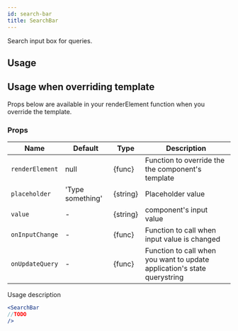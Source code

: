 ```yaml
---
id: search-bar
title: SearchBar
---
```

Search input box for queries.

## Usage

## Usage when overriding template

Props below are available in your renderElement function when you override the template.

### Props

| Name              | Default       | Type      | Description             |
| ------------------|---------------| ----------|-------------------------|
| ``renderElement`` | null          | {func}    | Function to override the the component's template |
| ``placeholder``   |'Type something'| {string} | Placeholder value       |
| ``value``         |  -            | {string}  | component's input value |
| ``onInputChange`` |  -            | {func}    | Function to call when input value is changed |
| ``onUpdateQuery`` |  -            | {func}    | Function to call when you want to update application's state querystring |


Usage description
```jsx
<SearchBar
//TODO
/>
```
